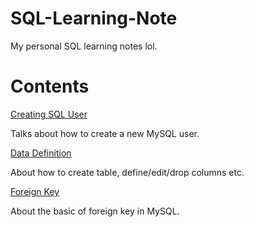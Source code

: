 # SQL-Learning-Note

My personal SQL learning notes lol.

# Contents

[Creating SQL User](./basic.md)

Talks about how to create a new MySQL user.

[Data Definition](./data_definition.md)

About how to create table, define/edit/drop columns etc.

[Foreign Key](./create_foreign_key.md)

About the basic of foreign key in MySQL.